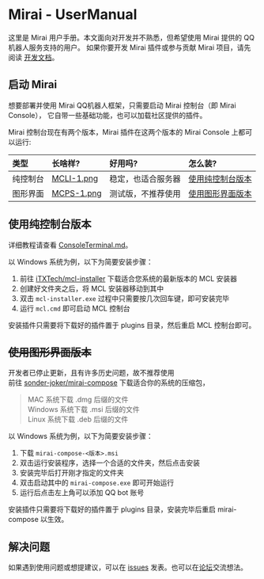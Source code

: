 # Mirai - UserManual

这里是 Mirai 用户手册。本文面向对开发并不熟悉，但希望使用 Mirai 提供的 QQ 机器人服务支持的用户。
如果你要开发 Mirai 插件或参与贡献 Mirai 项目，请先阅读 [开发文档](README.md)。  

## 启动 Mirai

想要部署并使用 Mirai QQ机器人框架，只需要启动 Mirai 控制台（即 Mirai Console），
它自带一些基础功能，也可以加载社区提供的插件。

Mirai 控制台现在有两个版本，Mirai 插件在这两个版本的 Mirai Console 上都可以运行:

[MCLI-1.png]: .UserManual_images/MCLI-1.png

[MCPS-1.png]: .UserManual_images/MCPS-1.png

| 类型   | 长啥样?         | 好用吗?      | 怎么装?                  |
|:-----|:-------------|:----------|:----------------------|
| 纯控制台 | [MCLI-1.png] | 稳定，也适合服务器 | [使用纯控制台版本](#使用纯控制台版本) |
| 图形界面 | [MCPS-1.png] | 测试版，不推荐使用 | [使用图形界面版本](#使用图形界面版本) |

## 使用纯控制台版本

详细教程请查看 [ConsoleTerminal.md](ConsoleTerminal.md)。

以 Windows 系统为例，以下为简要安装步骤：  

1. 前往 [iTXTech/mcl-installer](https://github.com/iTXTech/mcl-installer/releases) 下载适合您系统的最新版本的 MCL 安装器
2. 创建好文件夹之后，将 MCL 安装器移动到其中
3. 双击 `mcl-installer.exe` 过程中只需要按几次回车键，即可安装完毕
4. 运行 `mcl.cmd` 即可启动 MCL 控制台

安装插件只需要将下载好的插件置于 plugins 目录，然后重启 MCL 控制台即可。  

## ~~使用图形界面版本~~

开发者已停止更新，且有许多历史问题，故不推荐使用  
前往 [sonder-joker/mirai-compose](https://github.com/sonder-joker/mirai-compose/releases)
下载适合你的系统的压缩包，
>  MAC 系统下载 .dmg 后缀的文件  
>  Windows 系统下载 .msi 后缀的文件  
>  Linux 系统下载 .deb 后缀的文件

以 Windows 系统为例，以下为简要安装步骤：

1. 下载 `mirai-compose-<版本>.msi`
2. 双击运行安装程序，选择一个合适的文件夹，然后点击安装
3. 安装完毕后打开刚才指定的文件夹
4. 双击启动其中的 `mirai-compose.exe` 即可开始运行
5. 运行后点击左上角可以添加 QQ bot 账号

安装插件只需要将下载好的插件置于 plugins 目录，安装完毕后重启 mirai-compose 以生效。

## 解决问题

如果遇到使用问题或想提建议，可以在 [issues](https://github.com/mamoe/mirai/issues)
发表。也可以在[论坛](https://mirai.mamoe.net/)交流想法。

